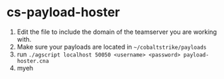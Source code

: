 # cs-payload-hoster

1. Edit the file to include the domain of the teamserver you are working with. 
2. Make sure your payloads are located in `~/cobaltstrike/payloads`
3. run `./agscript localhost 50050 <username> <password> payload-hoster.cna`
4. myeh
